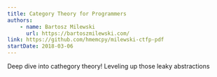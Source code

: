 ```yaml
---
title: Category Theory for Programmers
authors:
    - name: Bartosz Milewski
      url: https://bartoszmilewski.com/
link: https://github.com/hmemcpy/milewski-ctfp-pdf
startDate: 2018-03-06
---
```


Deep dive into cathegory theory! Leveling up those leaky abstractions
